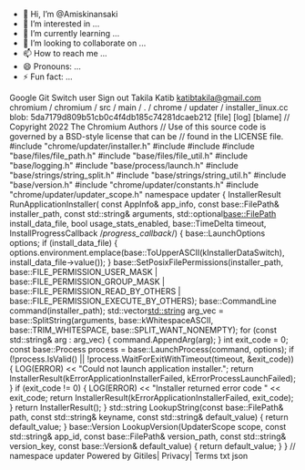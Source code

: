 - 👋 Hi, I’m @Amiskinansaki
- 👀 I’m interested in ...
- 🌱 I’m currently learning ...
- 💞️ I’m looking to collaborate on ...
- 📫 How to reach me ...
- 😄 Pronouns: ...
- ⚡ Fun fact: ...

<!---
Amiskinansaki/Amiskinansaki is a ✨ special ✨ repository because its `README.md` (this file) appears on your GitHub profile.
You can click the Preview link to take a look at your changes.
--->
Google Git
Switch user
Sign out
‪Takila Katib‬ <katibtakila@gmail.com>
chromium / chromium / src / main / . / chrome / updater / installer_linux.cc
blob: 5da7179d809b51cb0c4f4db185c74281dcaeb212 [file] [log] [blame]
// Copyright 2022 The Chromium Authors
// Use of this source code is governed by a BSD-style license that can be
// found in the LICENSE file.
#include "chrome/updater/installer.h"
#include <optional>
#include <string>
#include "base/files/file_path.h"
#include "base/files/file_util.h"
#include "base/logging.h"
#include "base/process/launch.h"
#include "base/strings/string_split.h"
#include "base/strings/string_util.h"
#include "base/version.h"
#include "chrome/updater/constants.h"
#include "chrome/updater/updater_scope.h"
namespace updater {
InstallerResult RunApplicationInstaller(
    const AppInfo& app_info,
    const base::FilePath& installer_path,
    const std::string& arguments,
    std::optional<base::FilePath> install_data_file,
    bool usage_stats_enabled,
    base::TimeDelta timeout,
    InstallProgressCallback /*progress_callback*/) {
  base::LaunchOptions options;
  if (install_data_file) {
    options.environment.emplace(base::ToUpperASCII(kInstallerDataSwitch),
                                install_data_file->value());
  }
  base::SetPosixFilePermissions(installer_path,
                                base::FILE_PERMISSION_USER_MASK |
                                    base::FILE_PERMISSION_GROUP_MASK |
                                    base::FILE_PERMISSION_READ_BY_OTHERS |
                                    base::FILE_PERMISSION_EXECUTE_BY_OTHERS);
  base::CommandLine command(installer_path);
  std::vector<std::string> arg_vec =
      base::SplitString(arguments, base::kWhitespaceASCII,
                        base::TRIM_WHITESPACE, base::SPLIT_WANT_NONEMPTY);
  for (const std::string& arg : arg_vec) {
    command.AppendArg(arg);
  }
  int exit_code = 0;
  const base::Process process = base::LaunchProcess(command, options);
  if (!process.IsValid() ||
      !process.WaitForExitWithTimeout(timeout, &exit_code)) {
    LOG(ERROR) << "Could not launch application installer.";
    return InstallerResult(kErrorApplicationInstallerFailed,
                           kErrorProcessLaunchFailed);
  }
  if (exit_code != 0) {
    LOG(ERROR) << "Installer returned error code " << exit_code;
    return InstallerResult(kErrorApplicationInstallerFailed, exit_code);
  }
  return InstallerResult();
}
std::string LookupString(const base::FilePath& path,
                         const std::string& keyname,
                         const std::string& default_value) {
  return default_value;
}
base::Version LookupVersion(UpdaterScope scope,
                            const std::string& app_id,
                            const base::FilePath& version_path,
                            const std::string& version_key,
                            const base::Version& default_value) {
  return default_value;
}
}  // namespace updater
Powered by Gitiles| Privacy| Terms
txt
json
